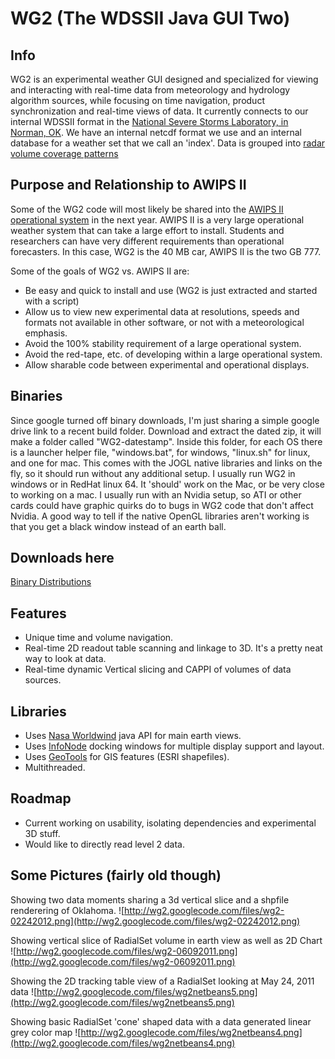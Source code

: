 # WG2 (The WDSSII Java GUI Two) #

## Info ##
WG2 is an experimental weather GUI designed and specialized for viewing and interacting with real-time data from meteorology and hydrology algorithm sources, while focusing on time navigation, product synchronization and real-time views of data.
It currently connects to our internal WDSSII format in the [National Severe Storms Laboratory, in Norman, OK](http://www.nssl.noaa.gov=).
We have an internal netcdf format we use and an internal database for a weather set that we call an 'index'. Data is grouped into [radar volume coverage patterns](http://www.srh.noaa.gov/jetstream/doppler/vcp_max.htm)

## Purpose and Relationship to AWIPS II ##
Some of the WG2 code will most likely be shared into the [AWIPS II operational system](http://www.unidata.ucar.edu/software/awips2/) in the next year.  AWIPS II is a very large operational weather system that can take a large effort to install.  Students and researchers can have very different requirements than operational forecasters.  In this case, WG2 is the 40 MB car, AWIPS II is the two GB 777.

Some of the goals of WG2 vs. AWIPS II are:
  * Be easy and quick to install and use (WG2 is just extracted and started with a script)
  * Allow us to view new experimental data at resolutions, speeds and formats not available in other software, or not with a meteorological emphasis.
  * Avoid the 100% stability requirement of a large operational system.
  * Avoid the red-tape, etc. of developing within a large operational system.
  * Allow sharable code between experimental and operational displays.

## Binaries ##
Since google turned off binary downloads, I'm just sharing a simple google drive link to a recent build folder.  Download and extract the dated zip, it will make a folder called "WG2-datestamp".  Inside this folder, for each OS there is a launcher helper file, "windows.bat", for windows, "linux.sh" for linux, and one for mac.  This comes with the JOGL native libraries and links on the fly, so it should run without any additional setup.  I usually run WG2 in windows or in RedHat linux 64.  It 'should' work on the Mac, or be very close to working on a mac.  I usually run with an Nvidia setup, so ATI or other cards could have graphic quirks do to bugs in WG2 code that don't affect Nvidia.
A good way to tell if the native OpenGL libraries aren't working is that you get a black window instead of an earth ball.

## Downloads here ##
[Binary Distributions](https://drive.google.com/folderview?id=0B1SGqckpQa9ndkFobmNXRFQ1Mnc&usp=sharing)

## Features ##
  * Unique time and volume navigation.
  * Real-time 2D readout table scanning and linkage to 3D.  It's a pretty neat way to look at data.
  * Real-time dynamic Vertical slicing and CAPPI of volumes of data sources.

## Libraries ##
  * Uses [Nasa Worldwind](http://worldwind.arc.nasa.gov/java/) java API for main earth views.
  * Uses [InfoNode](http://www.infonode.net) docking windows for multiple display support and layout.
  * Uses [GeoTools](http://geotools.org) for GIS features (ESRI shapefiles).
  * Multithreaded.

## Roadmap ##
  * Current working on usability, isolating dependencies and experimental 3D stuff.
  * Would like to directly read level 2 data.

## Some Pictures (fairly old though) ##

Showing two data moments sharing a 3d vertical slice and a shpfile renderering of Oklahoma.
![http://wg2.googlecode.com/files/wg2-02242012.png](http://wg2.googlecode.com/files/wg2-02242012.png)

Showing vertical slice of RadialSet volume in earth view as well as 2D Chart
![http://wg2.googlecode.com/files/wg2-06092011.png](http://wg2.googlecode.com/files/wg2-06092011.png)

Showing the 2D tracking table view of a RadialSet looking at May 24, 2011 data
![http://wg2.googlecode.com/files/wg2netbeans5.png](http://wg2.googlecode.com/files/wg2netbeans5.png)

Showing basic RadialSet 'cone' shaped data with a data generated linear grey color map
![http://wg2.googlecode.com/files/wg2netbeans4.png](http://wg2.googlecode.com/files/wg2netbeans4.png)